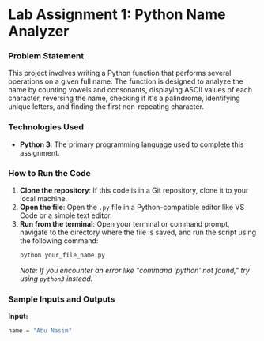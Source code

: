 # Lab Assignment 1: Python Name Analyzer

### Problem Statement

This project involves writing a Python function that performs several operations on a given full name. The function is designed to analyze the name by counting vowels and consonants, displaying ASCII values of each character, reversing the name, checking if it's a palindrome, identifying unique letters, and finding the first non-repeating character.

### Technologies Used

- **Python 3**: The primary programming language used to complete this assignment.

### How to Run the Code

1.  **Clone the repository**: If this code is in a Git repository, clone it to your local machine.
2.  **Open the file**: Open the `.py` file in a Python-compatible editor like VS Code or a simple text editor.
3.  **Run from the terminal**: Open your terminal or command prompt, navigate to the directory where the file is saved, and run the script using the following command:
    ```bash
    python your_file_name.py
    ```
    _Note: If you encounter an error like "command 'python' not found," try using `python3` instead._

### Sample Inputs and Outputs

**Input:**

```python
name = "Abu Nasim"
```
